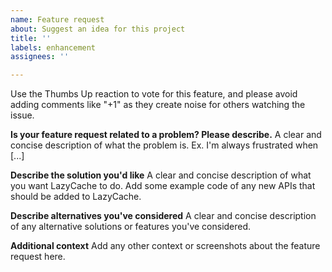 ```yaml
---
name: Feature request
about: Suggest an idea for this project
title: ''
labels: enhancement
assignees: ''

---
```


<!-- Leave this section here so others know to vote for your feature  -->

Use the Thumbs Up reaction to vote for this feature, and please avoid adding comments like "+1" as they create noise for others watching the issue.

<!-- end -->

**Is your feature request related to a problem? Please describe.**
A clear and concise description of what the problem is. Ex. I'm always frustrated when [...]

**Describe the solution you'd like**
A clear and concise description of what you want LazyCache to do. Add some example code of any new APIs that should be added to LazyCache.

**Describe alternatives you've considered**
A clear and concise description of any alternative solutions or features you've considered.

**Additional context**
Add any other context or screenshots about the feature request here.
